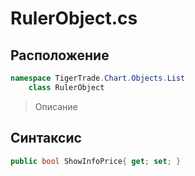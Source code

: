 
# RulerObject.cs
## Расположение
```csharp
namespace TigerTrade.Chart.Objects.List  
    class RulerObject
```

> Описание

## Синтаксис
```csharp
public bool ShowInfoPrice{ get; set; }
```
